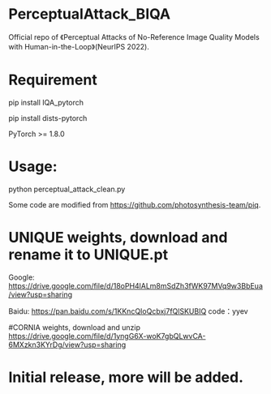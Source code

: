 # PerceptualAttack_BIQA

Official repo of 《Perceptual Attacks of No-Reference Image Quality Models with Human-in-the-Loop》(NeurIPS 2022).

# Requirement
pip install IQA_pytorch

pip install dists-pytorch

PyTorch >= 1.8.0

# Usage:
python perceptual_attack_clean.py

Some code are modified from https://github.com/photosynthesis-team/piq.

# UNIQUE weights, download and rename it to UNIQUE.pt
Google: https://drive.google.com/file/d/18oPH4lALm8mSdZh3fWK97MVq9w3BbEua/view?usp=sharing

Baidu: https://pan.baidu.com/s/1KKncQIoQcbxj7fQlSKUBIQ code：yyev

#CORNIA weights, download and unzip
https://drive.google.com/file/d/1yngG6X-woK7gbQLwvCA-6MXzkn3KYrDg/view?usp=sharing

# Initial release, more will be added.
